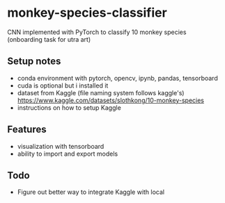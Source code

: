 # monkey-species-classifier
CNN implemented with PyTorch to classify 10 monkey species\
(onboarding task for utra art)

## Setup notes
- conda environment with pytorch, opencv, ipynb, pandas, tensorboard
- cuda is optional but i installed it
- dataset from Kaggle (file naming system follows kaggle's) https://www.kaggle.com/datasets/slothkong/10-monkey-species
- instructions on how to setup Kaggle

## Features
- visualization with tensorboard
- ability to import and export models

## Todo
- Figure out better way to integrate Kaggle with local
